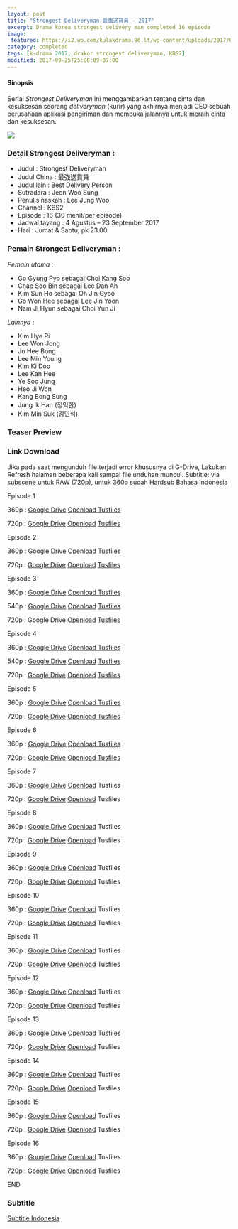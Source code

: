 ```yaml
---
layout: post
title: "Strongest Deliveryman 最強送貨員 - 2017"
excerpt: Drama korea strongest delivery man completed 16 episode
image:
 featured: https://i2.wp.com/kulakdrama.96.lt/wp-content/uploads/2017/08/premiere_deliveryman3.jpg?resize=600%2C381
category: completed
tags: [k-drama 2017, drakor strongest deliveryman, KBS2]
modified: 2017-09-25T25:08:09+07:00
---
```


<h4>Sinopsis</h4>
<p>Serial <em>Strongest Deliveryman</em> ini menggambarkan tentang cinta dan kesuksesan seorang <em>deliveryman</em> (kurir) yang akhirnya menjadi CEO sebuah perusahaan aplikasi pengiriman dan membuka jalannya untuk meraih cinta dan kesuksesan.</p>
<noscript><img src="//repo.knoacc.org/images/kdrama.jpg"/></noscript>
<h3>Detail Strongest Deliveryman :</h3>
<ul>
<li>Judul : Strongest Deliveryman</li>
<li>Judul China : 最強送貨員</li>
<li>Judul lain : Best Delivery Person</li>
<li>Sutradara : Jeon Woo Sung</li>
<li>Penulis naskah : Lee Jung Woo</li>
<li>Channel : KBS2</li>
<li>Episode : 16 (30 menit/per episode)</li>
<li>Jadwal tayang : 4 Agustus – 23 September 2017</li>
<li>Hari : Jumat &amp; Sabtu, pk 23.00</li>
</ul>
<figure class="entry-thumbnail">
<amp-img layout="responsive" height="270" width="480" src="https://i2.wp.com/kulakdrama.96.lt/wp-content/uploads/2017/08/premiere_deliveryman3.jpg?resize=600%2C381" alt="Strongest Delivery Man" title="premiere_deliveryman3" />
</figure>
<h3>Pemain Strongest Deliveryman :</h3>
<p><em>Pemain utama :</em>
<ul>
<li>Go Gyung Pyo sebagai Choi Kang Soo</li>
<li>Chae Soo Bin sebagai Lee Dan Ah</li>
<li>Kim Sun Ho sebagai Oh Jin Gyoo</li>
<li>Go Won Hee sebagai Lee Jin Yoon</li>
<li>Nam Ji Hyun sebagai Choi Yun Ji</li>
</ul>
<em>Lainnya :</em>
<ul>
<li>Kim Hye Ri</li>
<li>Lee Won Jong</li>
<li>Jo Hee Bong</li>
<li>Lee Min Young</li>
<li>Kim Ki Doo</li>
<li>Lee Kan Hee</li>
<li>Ye Soo Jung</li>
<li>Heo Ji Won</li>
<li>Kang Bong Sung</li>
<li>Jung Ik Han (정익한)</li>
<li>Kim Min Suk (김민석)</li>
</ul></p>
<h3>Teaser Preview</h3>
<amp-youtube data-videoid="2k2TAvFGiog" layout="responsive" height="315" width="560"></amp-youtube>
<h3>Link Download</h3>
<p>Jika pada saat mengunduh file terjadi error khususnya di G-Drive, Lakukan Refresh halaman beberapa kali sampai file unduhan muncul. Subtitle: via <a href="https://subscene.com/subtitles/Strongest-deliveryman-choigang-baedalkkun" rel="noopener noreferer">subscene</a> untuk RAW (720p), untuk 360p sudah Hardsub Bahasa Indonesia</p>
<p>Episode 1</p>
<p>360p : <a class="btn btn-success" href="//mi.knoacc.org/dl/drive?id=0B9zQoX327iIlMnpxWVZkQVFObXc">Google Drive</a> <a class="btn btn-success" href="http://adfree.ga?dom=oload.stream&code=s0mPRoi0iHU&name=Strongest.Deliveryman.E01.360p.mp4">Openload </a> <a class="btn btn-success" href="http://adfree.ga?dom=tusfiles.net&code=7ps8ldjuiuuk&name=Strongest.Deliveryman.E01.360p-.mp4">Tusfiles</a></p>
<p>720p : <a class="btn btn-success" href="//mi.knoacc.org/dl/drive?id=0B9zQoX327iIlUzM5Q1RRTDR0ZnM">Google Drive</a> <a class="btn btn-success" href="http://adfree.ga?dom=oload.stream&code=SvLQIUJX-kE&name=Strongest.Deliveryman.E01.720p.mkv.mp4">Openload</a> <a class="btn btn-success" href="http://adfree.ga?dom=tusfiles.net&code=n151o804wyd0&name=Strongest.Deliveryman.E01-.mkv.mp4">Tusfiles</a></p>
<p>Episode 2</p>
<p>360p : <a class="btn btn-success" href="//mi.knoacc.org/dl/drive?id=0B9zQoX327iIlaFhnTjRmVGxZNVU">Google Drive</a> <a class="btn btn-success" href="http://adfree.ga?dom=oload.stream&code=nMvmId_nijM&name=Strongest.Deliveryman.E02.360p.mp4">Openload </a> <a class="btn btn-success" href="http://adfree.ga?dom=tusfiles.net&code=4p367aim6eq7&name=Strongest.Deliveryman.E02.360p-.mp4">Tusfiles</a></p>
<p>720p : <a class="btn btn-success" href="//mi.knoacc.org/dl/drive?id=0B9zQoX327iIlNXQ0NDdvTThUS0U">Google Drive</a> <a class="btn btn-success" href="http://adfree.ga?dom=oload.stream&code=KbVe5iWFOZM&name=Strongest.Deliveryman.E02.720p.mkv.mp4">Openload</a> <a class="btn btn-success" href="http://adfree.ga?dom=tusfiles.net&code=53zoq9grqn1u&name=Strongest.Deliveryman.E02-.mkv.mp4">Tusfiles</a></p>
<p>Episode 3</p>
<p>360p : <a class="btn btn-success" href="//mi.knoacc.org/dl/drive?id=0B9zQoX327iIlQ1k4LUp2S3hLT1E">Google Drive</a> <a class="btn btn-success" href="http://adfree.ga?dom=oload.stream&code=xLHmz2G0alU&name=Strongest.Deliveryman.E03.360p-id.mp4">Openload </a> <a class="btn btn-success" href="http://adfree.ga?dom=tusfiles.net&code=le10jd4jnj9t&name=Strongest.Deliveryman.E03.360p-id.mp4">Tusfiles</a></p>
<p>540p : <a class="btn btn-success" href="//mi.knoacc.org/dl/drive?id=0B9zQoX327iIlZ290TEU0QUlraGM">Google Drive</a> <a class="btn btn-success" href="http://adfree.ga?dom=oload.stream&code=ww_JNzPPj24&name=Strongest.Deliveryman.E03.170811.HDTV.H264.540p-SS.mkv.mp4">Openload</a> <a class="btn btn-success" href="http://adfree.ga?dom=tusfiles.net&code=alpdisoxq7ww&name=Strongest.Deliveryman.E03.170811.HDTV.H264.540p-SS-.mkv">Tusfiles</a></p>
<p>720p : <span class="btn btn-disabled">Google Drive</span> <a class="btn btn-success" href="http://adfree.ga?dom=oload.stream&code=3f6sMJpllHc&name=Strongest.Deliveryman.E03.HDTV.x264.720p-REM.mkv.mp4">Openload</a> <a class="btn btn-success" href="http://adfree.ga?dom=tusfiles.net&code=mgpb82xpw888&name=Strongest.Deliveryman.E03.HDTV.REM.mkv">Tusfiles</a></p>
<p>Episode 4</p>
<p>360p :<a class="btn btn-success" href="//mi.knoacc.org/dl/drive?id=0B9zQoX327iIlenhUWGlJZ2c0ZTg"> Google Drive</a> <a class="btn btn-success" href="http://adfree.ga?dom=oload.stream&code=8O4FtgUt6iI&name=Strongest.Deliveryman.E04.360p-id.mp4">Openload </a> <a class="btn btn-success" href="http://adfree.ga?dom=tusfiles.net&code=d3g85ffpmlyy&name=Strongest.Deliveryman.E04.360p-id-.mp4">Tusfiles</a></p>
<p>540p : <a class="btn btn-success" href="//mi.knoacc.org/dl/drive?id=0B9zQoX327iIlZU1NeU1KanpTbU0">Google Drive</a> <a class="btn btn-success" href="http://adfree.ga?dom=oload.stream&code=-JzbYPsSdMo&name=Strongest.Deliveryman.E04.170812.HDTV.H264.540p-SS.mkv.mp4">Openload</a> <a class="btn btn-success" href="http://adfree.ga?dom=tusfiles.net&code=qnkaem9caouu&name=Strongest.Deliveryman.E04.170812.HDTV.H264.540p-SS-.mkv">Tusfiles</a></p>
<p>720p : <a class="btn btn-success" href="//mi.knoacc.org/dl/drive?id=0B9zQoX327iIleFhyX3BFazFwV1k">Google Drive</a> <a class="btn btn-success" href="http://adfree.ga?dom=oload.stream&code=uKAoIXfKPnk&name=Strongest.Deliveryman.E04.HDTV.x264.720p-REM.mkv.mp4">Openload</a> <a class="btn btn-success" href="http://adfree.ga?dom=tusfiles.net&code=36gdtz56aas9&name=Strongest.Deliveryman.E04.HDTV-REM-.mkv">Tusfiles</a></p>
<p>Episode 5</p>
<p>360p : <a class="btn btn-success" href="//mi.knoacc.org/dl/drive?id=0B_XHgc9kZqwQclJNQVRGc19wM2s">Google Drive</a> <a class="btn btn-success" href="http://adfree.ga?dom=oload.stream&code=zRwXlUjVQz0&name=Strongest.Deliveryman.E05.360p.mp4">Openload </a> <a class="btn btn-success" href="http://adfree.ga?dom=tusfiles.net&code=7ugld9vwcrk6&name=Strongest.Deliveryman.E05.360p-.mp4">Tusfiles</a></p>
<p>720p : <a class="btn btn-success" href="//mi.knoacc.org/dl/drive?id=0B_XHgc9kZqwQWEpYVGk2T0FVa1k">Google Drive</a> <a class="btn btn-success" href="http://adfree.ga?dom=oload.stream&code=wm_qxlAC-zE&name=Strongest.Deliveryman.E05.720p.mkv.mp4">Openload </a> <a class="btn btn-success" href="http://adfree.ga?dom=tusfiles.net&code=f7dm7iuf9jwk&name=Strongest.Deliveryman.E05-.mkv.mp4">Tusfiles</a></p>
<p>Episode 6</p>
<p>360p : <a class="btn btn-success" href="//mi.knoacc.org/dl/drive?id=0B06qp4iVUkx8cHlUTkc5M2RoZ0U">Google Drive</a> <a class="btn btn-success" href="http://adfree.ga?dom=oload.stream&code=VNLuhPJTgow&name=Strongest.Deliveryman.E06.360p.mp4">Openload </a> <a class="btn btn-success" href="http://adfree.ga?dom=tusfiles.net&code=xg7q9lmdz6hw&name=Strongest.Deliveryman.E06.360p-.mp4">Tusfiles</a></p>
<p>720p : <a class="btn btn-success" href="//mi.knoacc.org/dl/drive?id=0B_XHgc9kZqwQVkFHdHN1MVotSlU">Google Drive</a> <a class="btn btn-success" href="http://adfree.ga?dom=oload.stream&code=6zfg_xjLrhY&name=Strongest.Deliveryman.E06.720p.mkv.mp4">Openload </a> <a class="btn btn-success" href="http://adfree.ga?dom=tusfiles.net&code=zim20b0oxyvh&name=Strongest.Deliveryman.E06.mkv.mp4">Tusfiles</a></p>
<p>Episode 7</p>
<p>360p : <a class="btn btn-success" href="//mi.knoacc.org/dl/drive?id=0B06qp4iVUkx8RHAxb0ZVOXFaRm8">Google Drive</a> <a class="btn btn-success" href="http://adfree.ga?dom=oload.stream&code=H8k_k5jTCgQ&name=Strongest.Deliveryman.E07.360p-id.mp4">Openload</a> <span class="btn btn-disabled">Tusfiles</span></p>
<p>720p : <a class="btn btn-success" href="//mi.knoacc.org/dl/drive?id=0B06qp4iVUkx8a3lLaXNSdWJrY1k">Google Drive</a> <a class="btn btn-success" href="http://adfree.ga?dom=oload.stream&code=WpLHZCJ-odM&name=Strongest.Deliveryman.E07.170825.HDTV.H264.720p-SS.mkv.mp4">Openload</a> <span class="btn btn-disabled">Tusfiles</span></p>
<p>Episode 8</p>
<p>360p : <a class="btn btn-success" href="//mi.knoacc.org/dl/drive?id=0B06qp4iVUkx8cTFIdlF1d3FyREU">Google Drive</a> <a class="btn btn-success" href="http://adfree.ga?dom=oload.stream&code=nChXjjrCLG8&name=Strongest.Deliveryman.E08.360p-id.mp4">Openload</a> <span class="btn btn-disabled">Tusfiles</span></p>
<p>720p : <a class="btn btn-success" href="//mi.knoacc.org/dl/drive?id=0B06qp4iVUkx8dHc0Q2pMVUs3YXM">Google Drive</a> <a class="btn btn-success" href="http://adfree.ga?dom=oload.stream&code=pRyW4dqZ7w4&name=Strongest.Deliveryman.E08.720p.mkv.mp4">Openload</a> <span class="btn btn-disabled">Tusfiles</span></p>
<p>Episode 9</p>
<p>360p : <a class="btn btn-success" href="//mi.knoacc.org/dl/drive?id=0B387gMJkFaWzSEVQdlpWdHQ3ZUU">Google Drive</a> <a class="btn btn-success" href="http://adfree.ga?dom=oload.stream&code=O850AyUmsY0&name=Strongest.Deliveryman.E09.360p-id.mp4">Openload</a> <span class="btn btn-disabled">Tusfiles</span></p>
<p>720p : <a class="btn btn-success" href="//mi.knoacc.org/dl/drive?id=0B387gMJkFaWzSEVQdlpWdHQ3ZUU">Google Drive</a> <a class="btn btn-success" href="http://adfree.ga?dom=oload.stream&code=pRyW4dqZ7w4&name=Strongest.Deliveryman.E08.720p.mkv.mp4">Openload</a> <span class="btn btn-disabled">Tusfiles</span></p>
<p>Episode 10</p>
<p>360p : <a class="btn btn-success" href="//mi.knoacc.org/dl/drive?id=0B387gMJkFaWzVkFzSERPSzEtUXc">Google Drive</a> <a class="btn btn-success" href="http://adfree.ga?dom=oload.stream&code=W-NXUguG9n0&name=Strongest.Deliveryman.E10.360p-id.mp4">Openload</a> <span class="btn btn-disabled">Tusfiles</span></p>
<p>720p : <a class="btn btn-success" href="//mi.knoacc.org/dl/drive?id=0B387gMJkFaWzd1ZNcm1kcXpBM2c">Google Drive</a> <a class="btn btn-success" href="http://adfree.ga?dom=oload.stream&code=ibtShJF-Yec&name=Strongest.Deliveryman.E10.170902.HDTV.H264.720p-SS.mkv.mp4">Openload</a> <span class="btn btn-disabled">Tusfiles</span></p>
<p>Episode 11</p>
<p>360p : <a class="btn btn-success" href="//mi.knoacc.org/dl/drive?id=0B387gMJkFaWzLTA1M2RKMmhQU1U">Google Drive</a> <a class="btn btn-success" href="http://adfree.ga?dom=oload.stream&code=mo3o3saA2e8&name=Strongest.Deliveryman.E11.360p-id-.mp4">Openload</a> <span class="btn btn-disabled">Tusfiles</span></p>
<p>720p : <a class="btn btn-success" href="//mi.knoacc.org/dl/drive?id=0B387gMJkFaWzLTNqdk1Kd25xb0k">Google Drive</a> <a class="btn btn-success" href="http://adfree.ga?dom=oload.stream&code=HQ4TaTnPBAM&name=Strongest.Deliveryman.E11.720p.mkv.mp4">Openload</a> <span class="btn btn-disabled">Tusfiles</span></p>
<p>Episode 12</p>
<p>360p : <a class="btn btn-success" href="//mi.knoacc.org/dl/drive?id=0B387gMJkFaWzN3NTM3ZvMHZEM2s">Google Drive</a> <a class="btn btn-success" href="http://adfree.ga?dom=oload.stream&code=RhcnBhdCk8o&name=Strongest.Deliveryman.E12.360p-id-.mp4">Openload</a> <span class="btn btn-disabled">Tusfiles</span></p>
<p>720p : <a class="btn btn-success" href="//mi.knoacc.org/dl/drive?id=0B387gMJkFaWzcUJLT3lCZENaRWM">Google Drive</a> <a class="btn btn-success" href="http://adfree.ga?dom=oload.stream&code=jE2btlxtyyk&name=Strongest.Deliveryman.E12.170909.HDTV.H264.720p-SS.mp4">Openload</a> <span class="btn btn-disabled">Tusfiles</span></p>
<p>Episode 13</p>
<p>360p : <a class="btn btn-success" href="//mi.knoacc.org/dl/drive?id=0B387gMJkFaWzV3RBSnJKVElmdk0">Google Drive</a> <a class="btn btn-success" href="http://adfree.ga?dom=oload.stream&code=IKk33sxkTH8&name=Strongest.Deliveryman.E13.360p-id-.mp4">Openload</a> <span class="btn btn-disabled">Tusfiles</span></p>
<p>720p : <a class="btn btn-success" href="//mi.knoacc.org/dl/drive?id=0B387gMJkFaWzZFpla1VrYnNiRUU">Google Drive</a> <a class="btn btn-success" href="http://adfree.ga?dom=oload.stream&code=IKk33sxkTH8&name=Strongest.Deliveryman.E13.360p-id-.mp4">Openload</a> <span class="btn btn-disabled">Tusfiles</span></p>
<p>Episode 14</p>
<p>360p : <a class="btn btn-success" href="//mi.knoacc.org/dl/drive?id=0B387gMJkFaWzOWM3Q0FiWG5lWG8">Google Drive</a> <a class="btn btn-success" href="http://adfree.ga?dom=oload.stream&code=O6gmSJEPodk&name=Strongest.Deliveryman.E14.360p-id-.mp4">Openload</a> <span class="btn btn-disabled">Tusfiles</span></p>
<p>720p : <a class="btn btn-success" href="//mi.knoacc.org/dl/drive?id=0B387gMJkFaWzQldPWUxrQnJIeTQ">Google Drive</a> <a class="btn btn-success" href="http://adfree.ga?dom=oload.stream&code=WAZpiQqA4WI&name=Strongest.Deliveryman.E14.170916.HDTV.H264.SS.mkv.mp4">Openload</a> <span class="btn btn-disabled">Tusfiles</span></p>
<p>Episode 15</p>
<p>360p : <a class="btn btn-success" href="//mi.knoacc.org/dl/drive?id=0B387gMJkFaWzbFBLbnVwSE1vRUk">Google Drive</a> <a class="btn btn-success" href="http://adfree.ga?dom=oload.stream&code=fneO1iKNMEI/Save.Me.E15.360p-id-.mp4">Openload</a> <span class="btn btn-disabled">Tusfiles</span></p>
<p>720p : <a class="btn btn-success" href="//mi.knoacc.org/dl/drive?id=0B387gMJkFaWzS0k0SmpQc0lZbmc">Google Drive</a> <a class="btn btn-success" href="http://adfree.ga?dom=oload.stream&code=DZIyxq8XysQ&name=Strongest.Deliveryman.E15.170922.HDTV.H264._-SS.mp4">Openload</a> <span class="btn btn-disabled">Tusfiles</span></p>
<p>Episode 16</p>
<p>360p : <a class="btn btn-success" href="//mi.knoacc.org/dl/drive?id=0B387gMJkFaWzOGszaVVBZlpBUEU">Google Drive</a> <a class="btn btn-success" href="http://adfree.ga?dom=oload.stream&code=HDQZwWSqT60&name=Strongest.Deliveryman.E16.end.360p-id-.mp4">Openload</a> <span class="btn btn-disabled">Tusfiles</span></p>
<p>720p : <a class="btn btn-success" href="//mi.knoacc.org/dl/drive?id=0B387gMJkFaWzZ1FZb1ROaEk1bjA">Google Drive</a> <a class="btn btn-success" href="http://adfree.ga?dom=oload.stream&code=IUq6Y9BBau4&name=Strongest.Deliveryman.E16.END.720p.mp4">Openload</a> <span class="btn btn-disabled">Tusfiles</span></p>
<p>END</p>
<h3>Subtitle</h3>
<p><a class="btn btn-info" href="https://subscene.com/subtitles/Strongest-deliveryman-choigang-baedalkkun" rel="noopener noreferer">Subtitle Indonesia</a></p>
